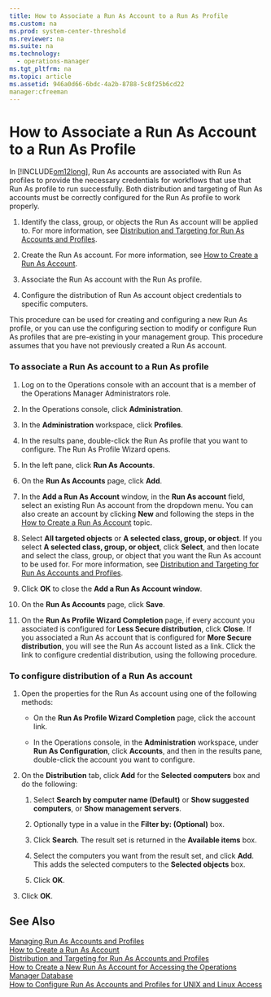 ```yaml
---
title: How to Associate a Run As Account to a Run As Profile
ms.custom: na
ms.prod: system-center-threshold
ms.reviewer: na
ms.suite: na
ms.technology: 
  - operations-manager
ms.tgt_pltfrm: na
ms.topic: article
ms.assetid: 946a0d66-6bdc-4a2b-8788-5c8f25b6cd22
manager:cfreeman
---
```

# How to Associate a Run As Account to a Run As Profile
In [!INCLUDE[om12long](../../om/manage//om12long_md.md)], Run As accounts are associated with Run As profiles to provide the necessary credentials for workflows that use that Run As profile to run successfully. Both distribution and targeting of Run As accounts must be correctly configured for the Run As profile to work properly.  
  
1.  Identify the class, group, or objects the Run As account will be applied to. For more information, see [Distribution and Targeting for Run As Accounts and Profiles](../../om/manage/Distribution-and-Targeting-for-Run-As-Accounts-and-Profiles.md).  
  
2.  Create the Run As account. For more information, see [How to Create a Run As Account](../../om/manage/How-to-Create-a-Run-As-Account.md).  
  
3.  Associate the Run As account with the Run As profile.  
  
4.  Configure the distribution of Run As account object credentials to specific computers.  
  
This procedure can be used for creating and configuring a new Run As profile, or you can use the configuring section to modify or configure Run As profiles that are pre\-existing in your management group. This procedure assumes that you have not previously created a Run As account.  
  
### To associate a Run As account to a Run As profile  
  
1.  Log on to the Operations console with an account that is a member of the Operations Manager Administrators role.  
  
2.  In the Operations console, click **Administration**.  
  
3.  In the **Administration** workspace, click **Profiles**.  
  
4.  In the results pane, double\-click the Run As profile that you want to configure. The Run As Profile Wizard opens.  
  
5.  In the left pane, click **Run As Accounts**.  
  
6.  On the **Run As Accounts** page, click **Add**.  
  
7.  In the **Add a Run As Account** window, in the **Run As account** field, select an existing Run As account from the dropdown menu. You can also create an account by clicking **New** and following the steps in the [How to Create a Run As Account](../../om/manage/How-to-Create-a-Run-As-Account.md) topic.  
  
8.  Select **All targeted objects** or **A selected class, group, or object**. If you select **A selected class, group, or object**, click **Select**, and then locate and select the class, group, or object that you want the Run As account to be used for. For more information, see [Distribution and Targeting for Run As Accounts and Profiles](../../om/manage/Distribution-and-Targeting-for-Run-As-Accounts-and-Profiles.md).  
  
9. Click **OK** to close the **Add a Run As Account window**.  
  
10. On the **Run As Accounts** page, click **Save**.  
  
11. On the **Run As Profile Wizard Completion** page, if every account you associated is configured for **Less Secure distribution**, click **Close**. If you associated a Run As account that is configured for **More Secure distribution**, you will see the Run As account listed as a link. Click the link to configure credential distribution, using the following procedure.  
  
### To configure distribution of a Run As account  
  
1.  Open the properties for the Run As account using one of the following methods:  
  
    -   On the **Run As Profile Wizard Completion** page, click the account link.  
  
    -   In the Operations console, in the **Administration** workspace, under **Run As Configuration**, click **Accounts**, and then in the results pane, double\-click the account you want to configure.  
  
2.  On the **Distribution** tab, click **Add** for the **Selected computers** box and do the following:  
  
    1.  Select **Search by computer name \(Default\)** or **Show suggested computers**, or **Show management servers**.  
  
    2.  Optionally type in a value in the **Filter by: \(Optional\)**  box.  
  
    3.  Click **Search**. The result set is returned in the **Available items** box.  
  
    4.  Select the computers you want from the result set, and click **Add**. This adds the selected computers to the **Selected objects** box.  
  
    5.  Click **OK**.  
  
3.  Click **OK**.  
  
## See Also  
[Managing Run As Accounts and Profiles](../../om/manage/Managing-Run-As-Accounts-and-Profiles.md)  
[How to Create a Run As Account](../../om/manage/How-to-Create-a-Run-As-Account.md)  
[Distribution and Targeting for Run As Accounts and Profiles](../../om/manage/Distribution-and-Targeting-for-Run-As-Accounts-and-Profiles.md)  
[How to Create a New Run As Account for Accessing the Operations Manager Database](../../om/manage/How-to-Create-a-New-Run-As-Account-for-Accessing-the-Operations-Manager-Database.md)  
[How to Configure Run As Accounts and Profiles for UNIX and Linux Access](../../om/manage/How-to-Configure-Run-As-Accounts-and-Profiles-for-UNIX-and-Linux-Access.md)  
  
